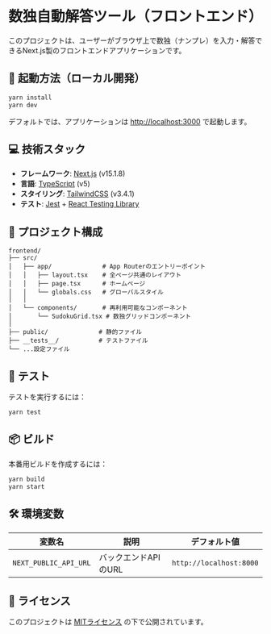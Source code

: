 # 数独自動解答ツール（フロントエンド）

このプロジェクトは、ユーザーがブラウザ上で数独（ナンプレ）を入力・解答できるNext.js製のフロントエンドアプリケーションです。

## 🚀 起動方法（ローカル開発）

```bash
yarn install
yarn dev
```

デフォルトでは、アプリケーションは [http://localhost:3000](http://localhost:3000) で起動します。

## 💻 技術スタック

- **フレームワーク**: [Next.js](https://nextjs.org/) (v15.1.8)
- **言語**: [TypeScript](https://www.typescriptlang.org/) (v5)
- **スタイリング**: [TailwindCSS](https://tailwindcss.com/) (v3.4.1)
- **テスト**: [Jest](https://jestjs.io/) + [React Testing Library](https://testing-library.com/docs/react-testing-library/intro/)

## 📁 プロジェクト構成

```
frontend/
├── src/
│   ├── app/              # App Routerのエントリーポイント
│   │   ├── layout.tsx    # 全ページ共通のレイアウト
│   │   ├── page.tsx      # ホームページ
│   │   └── globals.css   # グローバルスタイル
│   │
│   └── components/       # 再利用可能なコンポーネント
│       └── SudokuGrid.tsx # 数独グリッドコンポーネント
│
├── public/              # 静的ファイル
├── __tests__/           # テストファイル
└── ...設定ファイル
```

## 🧪 テスト

テストを実行するには：

```bash
yarn test
```

## 📦 ビルド

本番用ビルドを作成するには：

```bash
yarn build
yarn start
```

## 🛠️ 環境変数

| 変数名 | 説明 | デフォルト値 |
|---|---|---|
| `NEXT_PUBLIC_API_URL` | バックエンドAPIのURL | `http://localhost:8000` |

## 📄 ライセンス

このプロジェクトは [MITライセンス](../LICENSE) の下で公開されています。
